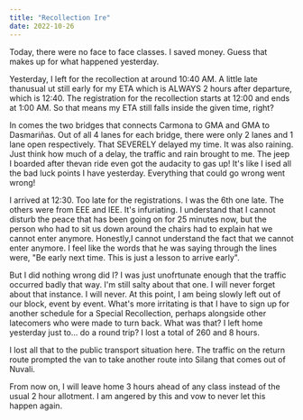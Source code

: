 ```yaml
---
title: "Recollection Ire"
date: 2022-10-26
---
```


Today, there were no face to face classes. I saved money. Guess that makes up for what happened yesterday. 

Yesterday, I left for the recollection at around 10:40 AM. A little late thanusual ut still early for my ETA which is ALWAYS 2 hours after departure, which is 12:40.
The registration for the recollection starts at 12:00 and ends at 1:00 AM. So that means my ETA still falls inside the given time, right?

In comes the two bridges that connects Carmona to GMA and GMA to Dasmariñas. Out of all 4 lanes for each bridge, there were only 2 lanes and 1 lane open respectively. That SEVERELY delayed my time. It was also raining. Just think how much of a delay, the traffic and rain brought to me. The jeep I boarded after thevan ride even got the audacity to gas up! It's like I ised all the bad luck points I have yesterday. Everything that could go wrong went wrong!

I arrived at 12:30. Too late for the registrations. I was the 6th one late. The others were from EEE and IEE. It's infuriating. I understand that I cannot disturb the peace that has been going on for 25 minutes now, but the person who had to sit us down around the chairs had to explain hat we cannot enter anymore. Honestly,I cannot understand the fact that we cannot enter anymore. I feel like the words that he was saying through the lines were, "Be early next time. This is just a lesson to arrive early".

But I did nothing wrong did I? I was just unofrtunate enough that the traffic occurred badly that way. I'm still salty about that one. I will never forget about that instance. I will never. At this point, I am being slowly left out of our block, event by event. What's more irritating is that I have to sign up for another schedule for a Special Recollection, perhaps alongside other latecomers who were made to turn back. What was that? I left home yesterday just to... do a round trip? I lost a total of 260 and 8 hours. 

I lost all that to the public transport situation here. The traffic on the return route prompted the van to take another route into Silang that comes out of Nuvali. 

From now on, I will leave home 3 hours ahead of any class instead of the usual 2 hour allotment. I am angered by this and vow to never let this happen again. 
